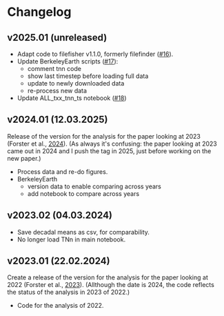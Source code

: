 
# Changelog

## v2025.01 (unreleased)

- Adapt code to filefisher v1.1.0, formerly filefinder ([#16](https://github.com/ClimateIndicator/cip_extremes/pull/16)).
- Update BerkeleyEarth scripts ([#17](https://github.com/ClimateIndicator/cip_extremes/pull/17)):
  - comment tnn code
  - show last timestep before loading full data
  - update to newly downloaded data
  - re-process new data
- Update ALL_txx_tnn_ts notebook ([#18](https://github.com/ClimateIndicator/cip_extremes/pull/18))

## v2024.01 (12.03.2025)

Release of the version for the analysis for the paper looking at 2023 (Forster et al., [2024](https://doi.org/10.5194/essd-16-2625-2024)). (As always it's confusing: the paper looking at 2023 came out in 2024 and I push the tag in 2025, just before working on the new paper.)

- Process data and re-do figures.
- BerkeleyEarth
  - version data to enable comparing across years
  - add notebook to compare across years

## v2023.02 (04.03.2024)

- Save decadal means as csv, for comparability.
- No longer load TNn in main notebook.

## v2023.01 (22.02.2024)

Create a release of the version for the analysis for the paper looking at 2022 (Forster et al., [2023](https://essd.copernicus.org/articles/15/2295/2023/)). (Allthough the date is 2024, the code reflects the status of the analysis in 2023 of 2022.)

* Code for the analysis of 2022.
